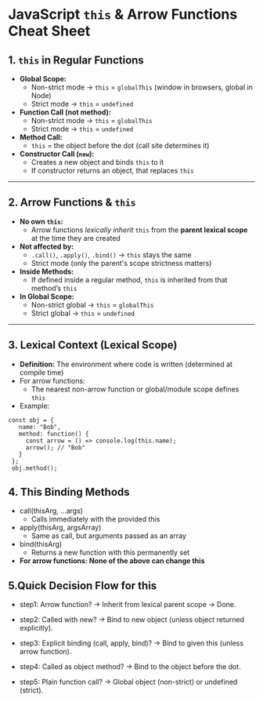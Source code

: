 # JavaScript `this` & Arrow Functions Cheat Sheet

## 1. `this` in Regular Functions
- **Global Scope:**
  - Non-strict mode → `this` = `globalThis` (window in browsers, global in Node)
  - Strict mode → `this` = `undefined`
- **Function Call (not method):**
  - Non-strict mode → `this` = `globalThis`
  - Strict mode → `this` = `undefined`
- **Method Call:**  
  - `this` = the object before the dot (call site determines it)
- **Constructor Call (`new`):**
  - Creates a new object and binds `this` to it
  - If constructor returns an object, that replaces `this`

---

## 2. Arrow Functions & `this`
- **No own `this`:**  
  - Arrow functions *lexically inherit* `this` from the **parent lexical scope** at the time they are created
- **Not affected by:**
  - `.call()`, `.apply()`, `.bind()` → `this` stays the same
  - Strict mode (only the parent's scope strictness matters)
- **Inside Methods:**  
  - If defined inside a regular method, `this` is inherited from that method’s `this`
- **In Global Scope:**
  - Non-strict global → `this` = `globalThis`
  - Strict global → `this` = `undefined`

---

## 3. Lexical Context (Lexical Scope)
- **Definition:** The environment where code is written (determined at compile time)
- For arrow functions:
  - The nearest non-arrow function or global/module scope defines `this`
- Example:
 
 ```
 const obj = {
    name: "Bob",
    method: function() {
      const arrow = () => console.log(this.name);
      arrow(); // "Bob"
    }
  };
  obj.method();
```

## 4. This Binding Methods

- call(thisArg, ...args)
  - Calls immediately with the provided this
- apply(thisArg, argsArray)
  - Same as call, but arguments passed as an array
- bind(thisArg)
  - Returns a new function with this permanently set
- **For arrow functions: None of the above can change this**


## 5.Quick Decision Flow for this

- step1: Arrow function?
→ Inherit from lexical parent scope → Done.

- step2: Called with new?
→ Bind to new object (unless object returned explicitly).

- step3: Explicit binding (call, apply, bind)?
→ Bind to given this (unless arrow function).

- step4: Called as object method?
→ Bind to the object before the dot.

- step5: Plain function call?
→ Global object (non-strict) or undefined (strict).

